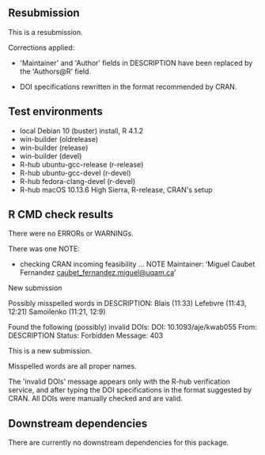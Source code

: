 ## Resubmission

This is a  resubmission.

Corrections applied:

* 'Maintainer' and 'Author' fields in DESCRIPTION have been replaced by  the 'Authors@R' field.
   
* DOI specifications rewritten in the format recommended by CRAN.


## Test environments  

* local Debian 10 (buster) install, R 4.1.2
* win-builder (oldrelease)
* win-builder (release)
* win-builder (devel)
* R-hub ubuntu-gcc-release (r-release)
* R-hub ubuntu-gcc-devel (r-devel)
* R-hub fedora-clang-devel (r-devel)
* R-hub macOS 10.13.6 High Sierra, R-release, CRAN's setup

## R CMD check  results

There were no ERRORs or WARNINGs.

There was one NOTE:

* checking CRAN incoming feasibility ... NOTE
Maintainer: ‘Miguel Caubet Fernandez <caubet_fernandez.miguel@uqam.ca>’

New submission

Possibly misspelled words in DESCRIPTION:
  Blais (11:33)
  Lefebvre (11:43, 12:21)
  Samoilenko (11:21, 12:9)

Found the following (possibly) invalid DOIs:
    DOI: 10.1093/aje/kwab055
      From: DESCRIPTION
      Status: Forbidden
      Message: 403
      
      
This is a new submission.

Misspelled words are all proper names.

The 'invalid DOIs' message appears only with the R-hub verification service, 
and after typing the DOI specifications in the format suggested by CRAN.
All DOIs were manually checked and are valid.

## Downstream dependencies

There are currently no downstream dependencies for this package.

